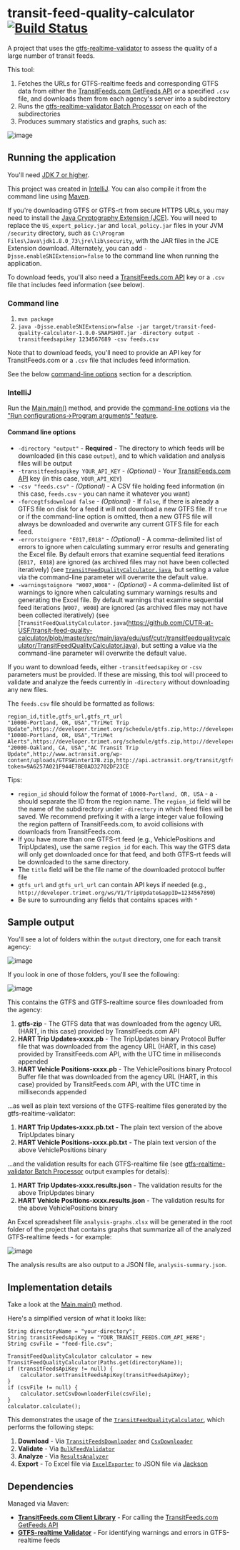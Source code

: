 # transit-feed-quality-calculator [![Build Status](https://travis-ci.org/CUTR-at-USF/transit-feed-quality-calculator.svg?branch=master)](https://travis-ci.org/CUTR-at-USF/transit-feed-quality-calculator)
A project that uses the [gtfs-realtime-validator](https://github.com/CUTR-at-USF/gtfs-realtime-validator) to assess the quality of a large number of transit feeds.

This tool:
1. Fetches the URLs for GTFS-realtime feeds and corresponding GTFS data from either the [TransitFeeds.com GetFeeds API](http://transitfeeds.com/api/swagger/#!/default/getFeeds) or a specified `.csv` file, and downloads them from each agency's server into a subdirectory
1. Runs the [gtfs-realtime-validator Batch Processor](https://github.com/CUTR-at-USF/gtfs-realtime-validator/tree/master/gtfs-realtime-validator-lib#batch-processing) on each of the subdirectories
1. Produces summary statistics and graphs, such as:

![image](https://user-images.githubusercontent.com/928045/32026095-cb7b3c10-b9b0-11e7-9725-def9f867f9ca.png)

## Running the application

You'll need [JDK 7 or higher](http://www.oracle.com/technetwork/java/javase/downloads/index.html).

This project was created in [IntelliJ](https://www.jetbrains.com/idea/).  You can also compile it from the command line using [Maven](https://maven.apache.org/).

If you're downloading GTFS or GTFS-rt from secure HTTPS URLs, you may need to install the [Java Cryptography Extension (JCE)](http://www.oracle.com/technetwork/java/javase/downloads/jce8-download-2133166.html).  You will need to replace the `US_export_policy.jar` and `local_policy.jar` files in your JVM `/security` directory, such as `C:\Program Files\Java\jdk1.8.0_73\jre\lib\security`, with the JAR files in the JCE Extension download.  Alternately, you can add `-Djsse.enableSNIExtension=false` to the command line when running the application. 

To download feeds, you'll also need a [TransitFeeds.com API](http://transitfeeds.com/api/) key or a `.csv` file that includes feed information (see below).

### Command line 

1. `mvn package`
1. `java -Djsse.enableSNIExtension=false -jar target/transit-feed-quality-calculator-1.0.0-SNAPSHOT.jar -directory output -transitfeedsapikey 1234567689 -csv feeds.csv`

Note that to download feeds, you'll need to provide an API key for TransitFeeds.com or a `.csv` file that includes feed information.

See the below [command-line options](README.md#command-line-options) section for a description.

### IntelliJ

Run the [Main.main()](https://github.com/CUTR-at-USF/transit-feed-quality-calculator/blob/master/src/main/java/edu/usf/cutr/transitfeedqualitycalculator/Main.java) method, and provide the [command-line options](README.md#command-line-options) via the ["Run configurations->Program arguments" feature](https://www.jetbrains.com/help/idea/run-debug-configuration-application.html).

#### Command line options

* `-directory "output"` - **Required** - The directory to which feeds will be downloaded (in this case `output`), and to which validation and analysis files will be output
* `-transitfeedsapikey YOUR_API_KEY` - *(Optional)* - Your [TransitFeeds.com API](http://transitfeeds.com/api/) key (in this case, `YOUR_API_KEY`)
* `-csv "feeds.csv"` - *(Optional)* - A CSV file holding feed information (in this case, `feeds.csv` - you can name it whatever you want)
* `-forcegtfsdownload false` - *(Optional)* - If `false`, if there is already a GTFS file on disk for a feed it will not download a new GTFS file.  If `true` or if the command-line option is omitted, then a new GTFS file will always be downloaded and overwrite any current GTFS file for each feed.
* `-errorstoignore "E017,E018"` - *(Optional)* - A comma-delimited list of errors to ignore when calculating summary error results and generating the Excel file.  By default errors that examine sequential feed iterations (`E017, E018`) are ignored (as archived files may not have been collected iteratively) (see [`TransitFeedQualityCalculator.java`](https://github.com/CUTR-at-USF/transit-feed-quality-calculator/blob/master/src/main/java/edu/usf/cutr/transitfeedqualitycalculator/TransitFeedQualityCalculator.java), but setting a value via the command-line parameter will overwrite the default value. 
* `-warningstoignore "W007,W008"` - *(Optional)* - A comma-delimited list of warnings to ignore when calculating summary warnings results and generating the Excel file.  By default warnings that examine sequential feed iterations (`W007, W008`) are ignored (as archived files may not have been collected iteratively) (see [`TransitFeedQualityCalculator.java`(https://github.com/CUTR-at-USF/transit-feed-quality-calculator/blob/master/src/main/java/edu/usf/cutr/transitfeedqualitycalculator/TransitFeedQualityCalculator.java), but setting a value via the command-line parameter will overwrite the default value.

If you want to download feeds, either `-transitfeedsapikey` or `-csv` parameters must be provided.  If these are missing, this tool will proceed to validate and analyze the feeds currently in `-directory` without downloading any new files.

The `feeds.csv` file should be formatted as follows:

~~~
region_id,title,gtfs_url,gtfs_rt_url
"10000-Portland, OR, USA","TriMet Trip Update",https://developer.trimet.org/schedule/gtfs.zip,http://developer.trimet.org/ws/V1/TripUpdate&appID=225D5601E7729B9ED863DCA39
"10000-Portland, OR, USA","TriMet Alerts",https://developer.trimet.org/schedule/gtfs.zip,http://developer.trimet.org/ws/V1/FeedSpecAlerts&appID=225D5601E7729B9ED863DCA39
"20000-Oakland, CA, USA","AC Transit Trip Update",http://www.actransit.org/wp-content/uploads/GTFSWinter17B.zip,http://api.actransit.org/transit/gtfsrt/tripupdates?token=9A6257A021F944E7BE0AD32702DF23CE
~~~

Tips:
* `region_id` should follow the format of `10000-Portland, OR, USA` - a `-` should separate the ID from the region name.  The `region_id` field will be the name of the subdirectory under `-directory` in which feed files will be saved.  We recommend prefixing it with a large integer value following the region pattern of TransitFeeds.com, to avoid collisions with downloads from TransitFeeds.com.
* If you have more than one GTFS-rt feed (e.g., VehiclePositions and TripUpdates), use the same `region_id` for each.  This way the GTFS data will only get downloaded once for that feed, and both GTFS-rt feeds will be downloaded to the same directory.
* The `title` field will be the file name of the downloaded protocol buffer file
* `gtfs_url` and `gtfs_url_url` can contain API keys if needed (e.g., `http://developer.trimet.org/ws/V1/TripUpdate&appID=1234567890`)
* Be sure to surrounding any fields that contains spaces with `"`

## Sample output

You'll see a lot of folders within the `output` directory, one for each transit agency:

![image](https://user-images.githubusercontent.com/928045/31410882-d16ea5b4-addd-11e7-9c9e-89b9d724a200.png)

If you look in one of those folders, you'll see the following:

![image](https://user-images.githubusercontent.com/928045/31410887-d40186c0-addd-11e7-9d69-117e97049792.png)

This contains the GTFS and GTFS-realtime source files downloaded from the agency:
1. **gtfs-zip** - The GTFS data that was downloaded from the agency URL (HART, in this case) provided by TransitFeeds.com API
1. **HART Trip Updates-xxxx.pb** - The TripUpdates binary Protocol Buffer file that was downloaded from the agency URL (HART, in this case) provided by TransitFeeds.com API, with the UTC time in milliseconds appended
1. **HART Vehicle Positions-xxxx.pb** - The VehiclePositions binary Protocol Buffer file that was downloaded from the agency URL (HART, in this case) provided by TransitFeeds.com API, with the UTC time in milliseconds appended

...as well as plain text versions of the GTFS-realtime files generated by the gtfs-realtime-validator:
1. **HART Trip Updates-xxxx.pb.txt** - The plain text version of the above TripUpdates binary
1. **HART Vehicle Positions-xxxx.pb.txt** - The plain text version of the above VehiclePositions binary

...and the validation results for each GTFS-realtime file (see [gtfs-realtime-validator Batch Processor](https://github.com/CUTR-at-USF/gtfs-realtime-validator/tree/master/gtfs-realtime-validator-lib#batch-processing) output examples for details):
1. **HART Trip Updates-xxxx.results.json** - The validation results for the above TripUpdates binary 
1. **HART Vehicle Positions-xxxx.results.json** - The validation results for the above VehiclePositions binary

An Excel spreadsheet file `analysis-graphs.xlsx` will be generated in the root folder of the project that contains graphs that summarize all of the analyzed GTFS-realtime feeds - for example:

![image](https://user-images.githubusercontent.com/928045/32021084-52ef90bc-b9a0-11e7-91db-387c3f1f2f50.png)

The analysis results are also output to a JSON file, `analysis-summary.json`.

## Implementation details

Take a look at the [Main.main()](https://github.com/CUTR-at-USF/transit-feed-quality-calculator/blob/master/src/main/java/edu/usf/cutr/transitfeedqualitycalculator/Main.java) method.

Here's a simplified version of what it looks like:

~~~
String directoryName = "your-directory";
String transitFeedsApiKey = "YOUR_TRANSIT_FEEDS.COM_API_HERE";
String csvFile = "feed-file.csv";

TransitFeedQualityCalculator calculator = new TransitFeedQualityCalculator(Paths.get(directoryName));
if (transitFeedsApiKey != null) {
    calculator.setTransitFeedsApiKey(transitFeedsApiKey);
}
if (csvFile != null) {
    calculator.setCsvDownloaderFile(csvFile);
}
calculator.calculate();
~~~

This demonstrates the usage of the [`TransitFeedQualityCalculator`](https://github.com/CUTR-at-USF/transit-feed-quality-calculator/blob/master/src/main/java/edu/usf/cutr/transitfeedqualitycalculator/TransitFeedQualityCalculator.java), which performs the following steps:
1. **Download** - Via [`TransitFeedsDownloader`](https://github.com/CUTR-at-USF/transit-feed-quality-calculator/blob/master/src/main/java/edu/usf/cutr/transitfeedqualitycalculator/downloaders/TransitFeedsDownloader.java) and [`CsvDownloader`](https://github.com/CUTR-at-USF/transit-feed-quality-calculator/blob/master/src/main/java/edu/usf/cutr/transitfeedqualitycalculator/downloaders/CsvDownloader.java)
1. **Validate** - Via [`BulkFeedValidator`](https://github.com/CUTR-at-USF/transit-feed-quality-calculator/blob/master/src/main/java/edu/usf/cutr/transitfeedqualitycalculator/BulkFeedValidator.java)
1. **Analyze** - Via [`ResultsAnalyzer`](https://github.com/CUTR-at-USF/transit-feed-quality-calculator/blob/master/src/main/java/edu/usf/cutr/transitfeedqualitycalculator/ResultsAnalyzer.java)
1. **Export** - To Excel file via [`ExcelExporter`](https://github.com/CUTR-at-USF/transit-feed-quality-calculator/blob/master/src/main/java/edu/usf/cutr/transitfeedqualitycalculator/ExcelExporter.java) to JSON file via [Jackson](https://github.com/FasterXML/jackson)

## Dependencies

Managed via Maven:

* [**TransitFeeds.com Client Library**](https://github.com/CUTR-at-USF/transitfeeds-client-library) - For calling the [TransitFeeds.com GetFeeds API](http://transitfeeds.com/api/swagger/#!/default/getFeeds)
* [**GTFS-realtime Validator**](https://github.com/CUTR-at-USF/gtfs-realtime-validator) - For identifying warnings and errors in GTFS-realtime feeds